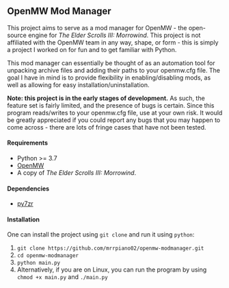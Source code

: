## OpenMW Mod Manager

This project aims to serve as a mod manager for OpenMW - the open-source engine for *The Elder Scrolls III: Morrowind*. This project is not affiliated with the OpenMW team in any way, shape, or form - this is simply a project I worked on for fun and to get familiar with Python. 

This mod manager can essentially be thought of as an automation tool for unpacking archive files and adding their paths to your openmw.cfg file. The goal I have in mind is to provide flexibility in enabling/disabling mods, as well as allowing for easy installation/uninstallation.

**Note: this project is in the early stages of development.** As such, the feature set is fairly limited, and the presence of bugs is certain. Since this program reads/writes to your openmw.cfg file, use at your own risk. It would be greatly appreciated if you could report any bugs that you may happen to come across - there are lots of fringe cases that have not been tested.

#### Requirements
 - Python >= 3.7
 - [OpenMW](https://openmw.org/)
 - A copy of *The Elder Scrolls III: Morrowind*.

#### Dependencies
 - [py7zr](https://github.com/miurahr/py7zr/)

#### Installation
One can install the project using `git clone` and run it using `python`:
1. `git clone https://github.com/mrrpiano02/openmw-modmanager.git`
2. `cd openmw-modmanager`
3. `python main.py`
4. Alternatively, if you are on Linux, you can run the program by using `chmod +x main.py` and `./main.py`
